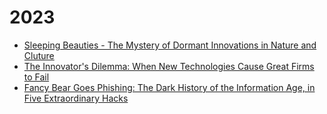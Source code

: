 # 2023
- [Sleeping Beauties - The Mystery of Dormant Innovations in Nature and Cluture](https://www.amazon.com/Sleeping-Beauties-Mystery-Dormant-Innovationsebook/dp/B0BBSLJNXD/ref=sr_1_1crid=1YR3HEPZMBV0&keywords=sleeping+beauties&qid=1688179888&sprefix=sleeping+beautirs%2Caps%2C103&sr=8-1)
- [The Innovator's Dilemma: When New Technologies Cause Great Firms to Fail](https://www.amazon.com/Innovators-Dilemma-Technologies-Management-Innovation/dp/1633691780/ref=sr_1_1?keywords=innovators+dilemma+book&qid=1688179982&sprefix=innovators%2Caps%2C98&sr=8-1)
- [Fancy Bear Goes Phishing: The Dark History of the Information Age, in Five Extraordinary Hacks](https://www.amazon.com/Fancy-Bear-Goes-Phishing-Extraordinary/dp/0374601178/ref=tmm_hrd_swatch_0?_encoding=UTF8&qid=&sr=)
